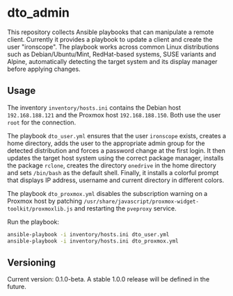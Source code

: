 # dto_admin

This repository collects Ansible playbooks that can manipulate a remote client.
Currently it provides a playbook to update a client and create the user "ironscope".
The playbook works across common Linux distributions such as Debian/Ubuntu/Mint,
RedHat-based systems, SUSE variants and Alpine, automatically detecting the
target system and its display manager before applying changes.

## Usage

The inventory `inventory/hosts.ini` contains the Debian host `192.168.188.121` and the Proxmox host `192.168.188.150`. Both use the user `root` for the connection.

The playbook `dto_user.yml` ensures that the user `ironscope` exists, creates a home directory,
adds the user to the appropriate admin group for the detected distribution and forces a
password change at the first login.
It then updates the target host system using the correct package manager, installs the
package `rclone`, creates the directory `onedrive` in the home directory and sets `/bin/bash`
as the default shell. Finally, it installs a colorful prompt that displays IP address,
username and current directory in different colors.

The playbook `dto_proxmox.yml` disables the subscription warning on a Proxmox host by patching `/usr/share/javascript/proxmox-widget-toolkit/proxmoxlib.js` and restarting the `pveproxy` service.

Run the playbook:

```bash
ansible-playbook -i inventory/hosts.ini dto_user.yml
ansible-playbook -i inventory/hosts.ini dto_proxmox.yml
```

## Versioning

Current version: 0.1.0-beta. A stable 1.0.0 release will be defined in the future.
